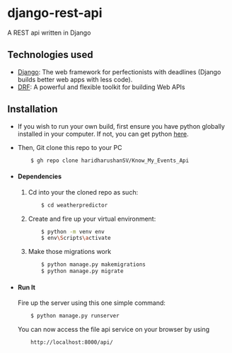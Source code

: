# django-rest-api
A REST api written in Django

## Technologies used
* [Django](https://www.djangoproject.com/): The web framework for perfectionists with deadlines (Django builds better web apps with less code).
* [DRF](www.django-rest-framework.org/): A powerful and flexible toolkit for building Web APIs


## Installation
* If you wish to run your own build, first ensure you have python globally installed in your computer. If not, you can get python [here](https://www.python.org").

* Then, Git clone this repo to your PC
    ```bash
        $ gh repo clone haridharushanSV/Know_My_Events_Api
    ```

* #### Dependencies
    1. Cd into your the cloned repo as such:
        ```bash
            $ cd weatherpredictor
        ```
    2. Create and fire up your virtual environment:
        ```bash
            $ python -m venv env
            $ env\Scripts\activate
        ```
   
    4. Make those migrations work
        ```bash
            $ python manage.py makemigrations
            $ python manage.py migrate
        ```

* #### Run It
    Fire up the server using this one simple command:
    ```bash
        $ python manage.py runserver 
    ```
    You can now access the file api service on your browser by using
    ```
        http://localhost:8000/api/
    ```

